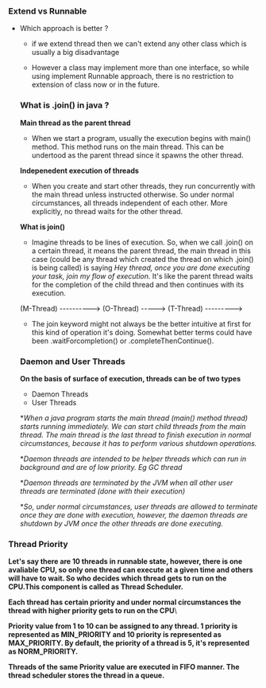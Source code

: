 ### Extend vs Runnable

- Which approach is better ?

  - if we extend thread then we can't extend any other class which is usually a big disadvantage

  - However a class may implement more than one interface, so while using implement Runnable approach, there is no restriction to extension of class now or in the future.

  ### What is .join() in java ?

  **Main thread as the parent thread**

  - When we start a program, usually the execution begins with main() method. This method runs on the main thread. This can be undertood as the parent thread since it spawns the other thread.

  **Indepenedent execution of threads**

  - When you create and start other threads, they run concurrently with the main thread unless instructed otherwise. So under normal circumstances, all threads independent of each other. More explicitly, no thread waits for the other thread.

  **What is join()**

  - Imagine threads to be lines of execution. So, when we call .join() on a certain thread, it means the parent thread, the main thread in this case (could be any thread which created the thread on which .join() is being called) is saying _Hey thread, once you are done executing your task, join my flow of execution._ It's like the parent thread waits for the completion of the child thread and then continues with its execution.

  (M-Thread) ---------->
  (O-Thread) ----->
  (T-Thread) --------->

  - The join keyword might not always be the better intuitive at first for this kind of operation it's doing. Somewhat better terms could have been .waitForcompletion() or .completeThenContinue().

  ### Daemon and User Threads

  **On the basis of surface of execution, threads can be of two types**

  - Daemon Threads
  - User Threads

  \*_When a java program starts the main thread (main() method thread) starts running immediately. We can start child threads from the main thread. The main thread is the last thread to finish execution in normal circumstances, because it has to perform various shutdown operations._

  \*_Daemon threads are intended to be helper threads which can run in background and are of low priority. Eg GC thread_

  \*_Daemon threads are terminated by the JVM when all other user threads are terminated (done with their execution)_

  \*_So, under normal circumstances, user threads are allowed to terminate once they are done with execution, however, the daemon threads are shutdown by JVM once the other threads are done executing._

### Thread Priority

**Let's say there are 10 threads in runnable state, however, there is one avaliable CPU, so only one thread can execute at a given time and others will have to wait. So who decides which thread gets to run on the CPU.This component is called as Thread Scheduler.**

**Each thread has certain priority and under normal circumstances the thread with higher priority gets to run on the CPU**\

**Priority value from 1 to 10 can be assigned to any thread. 1 priority is represented as MIN_PRIORITY and 10 priority is represented as MAX_PRIORITY. By default, the priority of a thread is 5, it's represented as NORM_PRIORITY.**

**Threads of the same Priority value are executed in FIFO manner. The thread scheduler stores the thread in a queue.**
